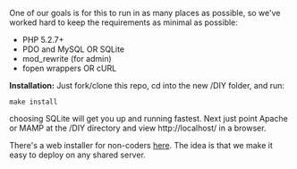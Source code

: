 One of our goals is for this to run in as many places as possible, so we've worked 
hard to keep the requirements as minimal as possible:

 * PHP 5.2.7+
 * PDO and MySQL OR SQLite
 * mod_rewrite (for admin)
 * fopen wrappers OR cURL   


**Installation:** Just fork/clone this repo, cd into the new /DIY folder, and run: 

	make install

choosing SQLite will get you up and running fastest. Next just point Apache or MAMP 
at the /DIY directory and view http://localhost/ in a browser.
  
There's a web installer for non-coders [here](https://github.com/cashmusic/DIY/downloads).
The idea is that we make it easy to deploy on any shared server. 